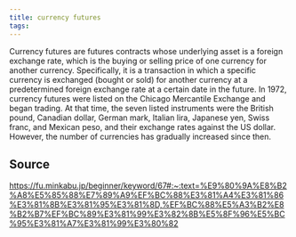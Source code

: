 ```yaml
---
title: currency futures
tags: 
---
```


Currency futures are futures contracts whose underlying asset is a foreign exchange rate, which is the buying or selling price of one currency for another currency. Specifically, it is a transaction in which a specific currency is exchanged (bought or sold) for another currency at a predetermined foreign exchange rate at a certain date in the future. In 1972, currency futures were listed on the Chicago Mercantile Exchange and began trading. At that time, the seven listed instruments were the British pound, Canadian dollar, German mark, Italian lira, Japanese yen, Swiss franc, and Mexican peso, and their exchange rates against the US dollar. However, the number of currencies has gradually increased since then.

## Source
https://fu.minkabu.jp/beginner/keyword/67#:~:text=%E9%80%9A%E8%B2%A8%E5%85%88%E7%89%A9%EF%BC%88%E3%81%A4%E3%81%86%E3%81%8B%E3%81%95%E3%81%8D,%EF%BC%88%E5%A3%B2%E8%B2%B7%EF%BC%89%E3%81%99%E3%82%8B%E5%8F%96%E5%BC%95%E3%81%A7%E3%81%99%E3%80%82